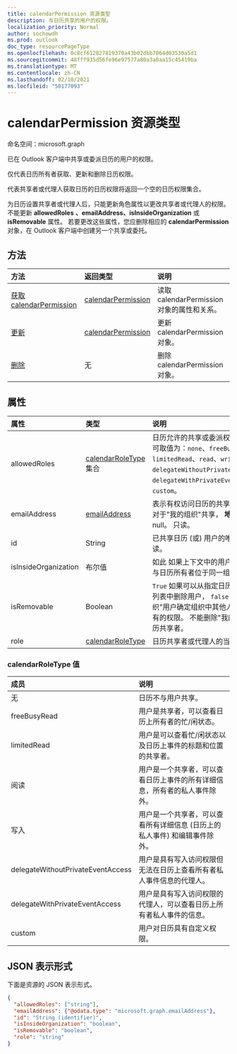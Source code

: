 ```yaml
---
title: calendarPermission 资源类型
description: 与日历共享的用户的权限。
localization_priority: Normal
author: sochowdh
ms.prod: outlook
doc_type: resourcePageType
ms.openlocfilehash: 0c8cf612827819370a43b02dbb7064d03530a5d1
ms.sourcegitcommit: 48fff935d56fe96e97577a80a3a0aa15c45419ba
ms.translationtype: MT
ms.contentlocale: zh-CN
ms.lasthandoff: 02/10/2021
ms.locfileid: "50177093"
---
```

# <a name="calendarpermission-resource-type"></a>calendarPermission 资源类型

命名空间：microsoft.graph

已在 Outlook 客户端中共享或委派日历的用户的权限。

仅代表日历所有者获取、更新和删除日历权限。

代表共享者或代理人获取日历的日历权限将返回一个空的日历权限集合。

为日历设置共享者或代理人后，只能更新角色属性以更改共享[](../api/calendarpermission-update.md)者或代理人的权限。 不能更新 **allowedRoles** **、emailAddress、isInsideOrganization** 或 **isRemovable** 属性。  若要更改这些属性，您应删除相应的 [](../api/calendarpermission-delete.md) **calendarPermission** 对象，在 Outlook 客户端中创建另一个共享或委托。

## <a name="methods"></a>方法

| 方法       | 返回类型 | 说明 |
|:-------------|:------------|:------------|
| [获取 calendarPermission](../api/calendarpermission-get.md) | [calendarPermission](calendarpermission.md) | 读取 calendarPermission 对象的属性和关系。 |
| [更新](../api/calendarpermission-update.md) | [calendarPermission](calendarpermission.md) | 更新 calendarPermission 对象。 |
| [删除](../api/calendarpermission-delete.md) | 无 | 删除 calendarPermission 对象。 |

## <a name="properties"></a>属性

| 属性     | 类型        | 说明 |
|:-------------|:------------|:------------|
|allowedRoles|[calendarRoleType](#calendarroletype-values) 集合| 日历允许的共享或委派权限级别列表。 可取值为：`none`、`freeBusyRead`、`limitedRead`、`read`、`write`、`delegateWithoutPrivateEventAccess`、`delegateWithPrivateEventAccess`、`custom`。|
|emailAddress|[emailAddress](emailaddress.md)| 表示有权访问日历的共享者或代理人。 对于"我的组织"共享， **地址** 属性为 null。 只读。 |
|id|String| 已共享日历 (或) 用户的唯一标识符。 只读。|
|isInsideOrganization|布尔值| 如此 如果上下文中的用户 (共享或委派) 与日历所有者位于同一组织内部。|
|isRemovable|Boolean| `True` 如果可以从指定日历的共享或委派列表中删除用户， `false` 否则。 "我的组织"用户确定组织中其他人对给定日历拥有的权限。 不能删除"我的组织"作为日历共享者。|
|role|[calendarRoleType](#calendarroletype-values)| 日历共享者或代理人的当前权限级别。 |

### <a name="calendarroletype-values"></a>calendarRoleType 值

| 成员        | 说明 |
|:--------------|:------------|
| 无 | 日历不与用户共享。 |
| freeBusyRead | 用户是共享者，可以查看日历上所有者的忙/闲状态。 |
| limitedRead | 用户是可以查看忙/闲状态以及日历上事件的标题和位置的共享者。 |
| 阅读 | 用户是一个共享者，可以查看日历上事件的所有详细信息，所有者的私人事件除外。 |
| 写入 | 用户是一个共享者，可以查看所有详细信息 (日历上的私人事件) 和编辑事件除外。 |
| delegateWithoutPrivateEventAccess | 用户是具有写入访问权限但无法在日历上查看所有者私人事件信息的代理人。 |
| delegateWithPrivateEventAccess | 用户是具有写入访问权限的代理人，可以查看日历上所有者私人事件的信息。 |
| custom | 用户对日历具有自定义权限。 |


## <a name="json-representation"></a>JSON 表示形式

下面是资源的 JSON 表示形式。

<!-- {
  "blockType": "resource",
  "@odata.type": "microsoft.graph.calendarPermission",
  "keyProperty": "id"
}-->

```json
{
  "allowedRoles": ["string"],
  "emailAddress": {"@odata.type": "microsoft.graph.emailAddress"},
  "id": "String (identifier)",
  "isInsideOrganization": "boolean",
  "isRemovable": "boolean",
  "role": "string"
}
```

<!-- uuid: 16cd6b66-4b1a-43a1-adaf-3a886856ed98
2019-02-04 14:57:30 UTC -->
<!-- {
  "type": "#page.annotation",
  "description": "calendarPermission resource",
  "keywords": "",
  "section": "documentation",
  "tocPath": ""
}-->

